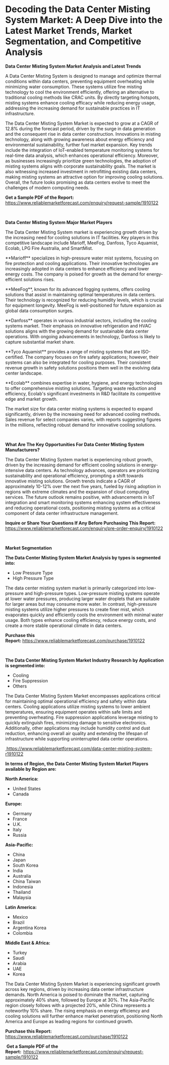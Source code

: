 <p><h1>Decoding the Data Center Misting System Market: A Deep Dive into the Latest Market Trends, Market Segmentation, and Competitive Analysis</h1></p><p><strong>Data Center Misting System Market Analysis and Latest Trends</strong></p>
<p><p>A Data Center Misting System is designed to manage and optimize thermal conditions within data centers, preventing equipment overheating while minimizing water consumption. These systems utilize fine misting technology to cool the environment efficiently, offering an alternative to traditional cooling methods like CRAC units. By directly targeting hotspots, misting systems enhance cooling efficacy while reducing energy usage, addressing the increasing demand for sustainable practices in IT infrastructure.</p><p>The Data Center Misting System Market is expected to grow at a CAGR of 12.8% during the forecast period, driven by the surge in data generation and the consequent rise in data center construction. Innovations in misting technology, along with growing awareness about energy efficiency and environmental sustainability, further fuel market expansion. Key trends include the integration of IoT-enabled temperature monitoring systems for real-time data analysis, which enhances operational efficiency. Moreover, as businesses increasingly prioritize green technologies, the adoption of misting systems aligns with corporate sustainability goals. The market is also witnessing increased investment in retrofitting existing data centers, making misting systems an attractive option for improving cooling solutions. Overall, the future looks promising as data centers evolve to meet the challenges of modern computing needs.</p></p>
<p><strong>Get a Sample PDF of the Report:&nbsp;</strong> <a href="https://www.reliablemarketforecast.com/enquiry/request-sample/1910122?utm_campaign=2472&utm_medium=2&utm_source=Github&utm_content=ia&utm_term=12042025&utm_id=data-center-misting-system">https://www.reliablemarketforecast.com/enquiry/request-sample/1910122</a></p>
<p>&nbsp;</p>
<p><strong>Data Center Misting System Major Market Players</strong></p>
<p><p>The Data Center Misting System market is experiencing growth driven by the increasing need for cooling solutions in IT facilities. Key players in this competitive landscape include Marioff, MeeFog, Danfoss, Tyco Aquamist, Ecolab, LPG Fire Australia, and SmartMist.</p><p>**Marioff** specializes in high-pressure water mist systems, focusing on fire protection and cooling applications. Their innovative technologies are increasingly adopted in data centers to enhance efficiency and lower energy costs. The company is poised for growth as the demand for energy-efficient solutions rises.</p><p>**MeeFog**, known for its advanced fogging systems, offers cooling solutions that assist in maintaining optimal temperatures in data centers. Their technology is recognized for reducing humidity levels, which is crucial for equipment longevity. MeeFog is well-positioned for future expansion as global data consumption surges.</p><p>**Danfoss** operates in various industrial sectors, including the cooling systems market. Their emphasis on innovative refrigeration and HVAC solutions aligns with the growing demand for sustainable data center operations. With ongoing advancements in technology, Danfoss is likely to capture substantial market share.</p><p>**Tyco Aquamist** provides a range of misting systems that are ISO-certified. The company focuses on fire safety applications; however, their systems can also be integrated for cooling purposes. Their consistent revenue growth in safety solutions positions them well in the evolving data center landscape.</p><p>**Ecolab** combines expertise in water, hygiene, and energy technologies to offer comprehensive misting solutions. Targeting waste reduction and efficiency, Ecolab's significant investments in R&D facilitate its competitive edge and market growth.</p><p>The market size for data center misting systems is expected to expand significantly, driven by the increasing need for advanced cooling methods. Sales revenue for select companies varies, with reports suggesting figures in the millions, reflecting robust demand for innovative cooling solutions.</p></p>
<p>&nbsp;</p>
<p><strong>What Are The Key Opportunities For Data Center Misting System Manufacturers?</strong></p>
<p><p>The Data Center Misting System market is experiencing robust growth, driven by the increasing demand for efficient cooling solutions in energy-intensive data centers. As technology advances, operators are prioritizing sustainability and operational efficiency, prompting a shift towards innovative misting solutions. Growth trends indicate a CAGR of approximately 10-12% over the next five years, fueled by rising adoption in regions with extreme climates and the expansion of cloud computing services. The future outlook remains positive, with advancements in IoT integration and smart monitoring systems enhancing system effectiveness and reducing operational costs, positioning misting systems as a critical component of data center infrastructure management.</p></p>
<p><strong>Inquire or Share Your Questions If Any Before Purchasing This Report:</strong> <a href="https://www.reliablemarketforecast.com/enquiry/pre-order-enquiry/1910122?utm_campaign=2472&utm_medium=2&utm_source=Github&utm_content=ia&utm_term=12042025&utm_id=data-center-misting-system">https://www.reliablemarketforecast.com/enquiry/pre-order-enquiry/1910122</a></p>
<p>&nbsp;</p>
<p><strong>Market Segmentation</strong></p>
<p><strong>The Data Center Misting System Market Analysis by types is segmented into:</strong></p>
<p><ul><li>Low Pressure Type</li><li>High Pressure Type</li></ul></p>
<p><p>The data center misting system market is primarily categorized into low-pressure and high-pressure types. Low-pressure misting systems operate at lower water pressures, producing larger water droplets that are suitable for larger areas but may consume more water. In contrast, high-pressure misting systems utilize higher pressures to create finer mist, which evaporates quickly and efficiently cools the environment with minimal water usage. Both types enhance cooling efficiency, reduce energy costs, and create a more stable operational climate in data centers.</p></p>
<p><strong>Purchase this Report:&nbsp;</strong><a href="https://www.reliablemarketforecast.com/purchase/1910122?utm_campaign=2472&utm_medium=2&utm_source=Github&utm_content=ia&utm_term=12042025&utm_id=data-center-misting-system">https://www.reliablemarketforecast.com/purchase/1910122</a></p>
<p>&nbsp;</p>
<p><strong>The Data Center Misting System Market Industry Research by Application is segmented into:</strong></p>
<p><ul><li>Cooling</li><li>Fire Suppression</li><li>Others</li></ul></p>
<p><p>The Data Center Misting System Market encompasses applications critical for maintaining optimal operational efficiency and safety within data centers. Cooling applications utilize misting systems to lower ambient temperatures, ensuring equipment operates within safe limits and preventing overheating. Fire suppression applications leverage misting to quickly extinguish fires, minimizing damage to sensitive electronics. Additionally, other applications may include humidity control and dust reduction, enhancing overall air quality and extending the lifespan of infrastructure while supporting uninterrupted data center operations.</p></p>
<p><a href="https://www.reliablemarketforecast.com/data-center-misting-system-r1910122?utm_campaign=2472&utm_medium=2&utm_source=Github&utm_content=ia&utm_term=12042025&utm_id=data-center-misting-system">&nbsp;https://www.reliablemarketforecast.com/data-center-misting-system-r1910122</a></p>
<p><strong>In terms of Region, the Data Center Misting System Market Players available by Region are:</strong></p>
<p>
    <p> <strong> North America: </strong>
        <ul>
            <li>United States</li>
            <li>Canada</li>
        </ul>
        </p> 
    <p> <strong> Europe: </strong>
        <ul>
            <li>Germany</li>
            <li>France</li>
            <li>U.K.</li>
            <li>Italy</li>
            <li>Russia</li>
        </ul>
        </p> 
    <p> <strong> Asia-Pacific: </strong>
        <ul>
            <li>China</li>
            <li>Japan</li>
            <li>South Korea</li>
            <li>India</li>
            <li>Australia</li>
            <li>China Taiwan</li>
            <li>Indonesia</li>
            <li>Thailand</li>
            <li>Malaysia</li>
        </ul>
        </p> 
    <p> <strong> Latin America: </strong>
        <ul>
            <li>Mexico</li>
            <li>Brazil</li>
            <li>Argentina Korea</li>
            <li>Colombia</li>
        </ul>
        </p> 
    <p> <strong> Middle East & Africa: </strong>
        <ul>
            <li>Turkey</li>
            <li>Saudi</li>
            <li>Arabia</li>
            <li>UAE</li>
            <li>Korea</li>
        </ul>
    </p>
    </p>
<p><p>The Data Center Misting System Market is experiencing significant growth across key regions, driven by increasing data center infrastructure demands. North America is poised to dominate the market, capturing approximately 40% share, followed by Europe at 30%. The Asia-Pacific region closely follows with a projected 20%, while China represents a noteworthy 10% share. The rising emphasis on energy efficiency and cooling solutions will further enhance market penetration, positioning North America and Europe as leading regions for continued growth.</p></p>
<p><strong>Purchase this Report: </strong><a href="https://www.reliablemarketforecast.com/purchase/1910122?utm_campaign=2472&utm_medium=2&utm_source=Github&utm_content=ia&utm_term=12042025&utm_id=data-center-misting-system">https://www.reliablemarketforecast.com/purchase/1910122</a></p>
<p>&nbsp;<strong>Get a Sample PDF of the Report:&nbsp;&nbsp;</strong><a href="https://www.reliablemarketforecast.com/enquiry/request-sample/1910122?utm_campaign=2472&utm_medium=2&utm_source=Github&utm_content=ia&utm_term=12042025&utm_id=data-center-misting-system">https://www.reliablemarketforecast.com/enquiry/request-sample/1910122</a></p>
<p><strong></strong></p>
<p><p></p><p></p><p></p></p>